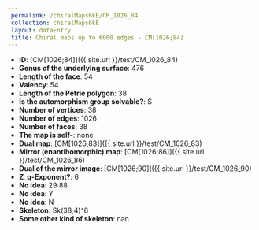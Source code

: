 ```yaml
--- 
 permalink: /chiralMaps6kE/CM_1026_84 
 collection: chiralMaps6kE
 layout: dataEntry
 title: Chiral maps up to 6000 edges - CM[1026;84]
---
```


- **ID**: [CM[1026;84]]({{ site.url }}/test/CM_1026_84)
- **Genus of the underlying surface**: 476
- **Length of the face**: 54
- **Valency**: 54
- **Length of the Petrie polygon**: 38
- **Is the automorphism group solvable?**: S
- **Number of vertices**: 38
- **Number of edges**: 1026
- **Number of faces**: 38
- **The map is self-**: none
- **Dual map**: [CM[1026;83]]({{ site.url }}/test/CM_1026_83)
- **Mirror (enantihomorphic) map**: [CM[1026;86]]({{ site.url }}/test/CM_1026_86)
- **Dual of the mirror image**: [CM[1026;90]]({{ site.url }}/test/CM_1026_90)
- **Z_q-Exponent?**: 6
- **No idea**:  29:88
- **No idea**: Y
- **No idea**: N
- **Skeleton**: Sk(38;4)^6
- **Some other kind of skeleton**: nan
